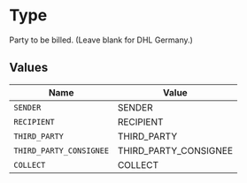 # Type

Party to be billed. (Leave blank for DHL Germany.)


## Values

| Name                    | Value                   |
| ----------------------- | ----------------------- |
| `SENDER`                | SENDER                  |
| `RECIPIENT`             | RECIPIENT               |
| `THIRD_PARTY`           | THIRD_PARTY             |
| `THIRD_PARTY_CONSIGNEE` | THIRD_PARTY_CONSIGNEE   |
| `COLLECT`               | COLLECT                 |